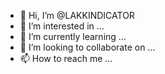 - 👋 Hi, I’m @LAKKINDICATOR
- 👀 I’m interested in ...
- 🌱 I’m currently learning ...
- 💞️ I’m looking to collaborate on ...
- 📫 How to reach me ...

<!---
LAKKINDICATOR/LAKKINDICATOR is a ✨ special ✨ repository because its `README.md` (this file) appears on your GitHub profile.
You can click the Preview link to take a look at your changes.
--->
